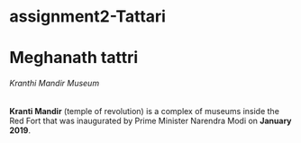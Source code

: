 # assignment2-Tattari
# Meghanath tattri
###### Kranthi Mandir Museum
**Kranti Mandir** (temple of revolution) is a complex of museums inside the Red Fort that was inaugurated by Prime Minister Narendra Modi on **January 2019**.